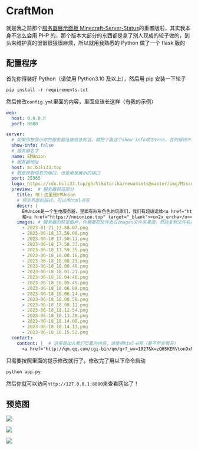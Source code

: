 # CraftMon

就是我之前那个[服务器展示面板 Minecraft-Server-Status](https://github.com/GamerNoTitle/Minecraft-Server-Status)的重置版啦，其实我本身不怎么会用 PHP 的，那个版本大部分的东西都是拿了别人现成的轮子做的，到头来维护真的很很很狠很麻烦，所以就用我熟悉的 Python 做了一个 flask 版的

## 配置程序

首先你得装好 Python（请使用 Python3.10 及以上），然后用 pip 安装一下轮子

```shell
pip install -r requirements.txt
```

然后修改`config.yml`里面的内容，里面应该长这样（有我的示例）

```yaml
web:
  host: 0.0.0.0
  port: 8080

server:
  # 如果你想显示你的服务器连接信息的话，就把下面这个show-info改为true，否则保持不动
  show-info: false
  # 服务器名字
  name: EMUnion
  # 服务器地址
  host: mc.bili33.top
  # 既是获取信息的端口，也是用来展示的端口
  port: 25565
  logo: https://cdn.bili33.top/gh/Vikutorika/newassets@master/img/Miscellaneous/EMUnion.jpg
  preview:  # 服务器预览部分
    title: 嘿！这里是EMUnion
    # 预览界面的描述，可以用html书写
    descr: |
      EMUnion是一个生电服务器，里面有形形色色的玩家们，我们有超级运维<a href="https://bili33.top" target="_blank"><u>GamerNoTitle</u></a>
      和<a href="https://noionion.top" target="_blank"><u>2x_ercha</u></a>，还有我们的物理腐竹ttss，此外，我们还有各位生电服的大佬（划掉）再次坐镇，欢迎大家的加入！
    images: # 服务器的预览图片，你需要把文件丢在images文件夹里面，然后复制文件名在这里
      - 2023-01-21_13.58.07.png
      - 2023-06-18_17.58.00.png
      - 2023-06-18_17.58.11.png
      - 2023-06-18_17.58.33.png
      - 2023-06-18_17.59.35.png
      - 2023-06-18_18.00.16.png
      - 2023-06-18_18.00.23.png
      - 2023-06-18_18.00.40.png
      - 2023-06-18_18.01.21.png
      - 2023-06-18_18.04.46.png
      - 2023-06-18_18.05.45.png
      - 2023-06-18_18.06.08.png
      - 2023-06-18_18.06.24.png
      - 2023-06-18_18.08.58.png
      - 2023-06-18_18.09.12.png
      - 2023-06-18_18.12.54.png
      - 2023-06-18_18.13.38.png
      - 2023-06-18_18.14.08.png
      - 2023-06-18_18.14.13.png
      - 2023-06-18_18.15.52.png
  contact:
    content: |  # 这里是加入我们页面的内容，请使用html书写（要不然会很丑）
      <a href="http://qm.qq.com/cgi-bin/qm/qr?_wv=1027&k=zQHSKERVton9xMCctGiSLWAj8S48-BFL&authKey=mbWJxC1uydGIUNeRoiTJamDF1eQbNxT18TvKQbark1Vd2qEcPH5kt%2FW6ZsHFdXaZ&noverify=0&group_code=519383932" target="_blank"><button>加入审核群</button></a>
```

只需要按照里面的提示修改就行了，修改完了用以下命令启动

```shell
python app.py
```

然后你就可以访问`http://127.0.0.1:8080`来查看网站了！

## 预览图

![](http://cdn.bili33.top/gh/Vikutorika/newassets@master/img/Github/CraftMon/msedge_tZELLHwXqw.png)

![](http://cdn.bili33.top/gh/Vikutorika/newassets@master/img/Github/CraftMon/msedge-20230618-184855.png)

![](http://cdn.bili33.top/gh/Vikutorika/newassets@master/img/Github/CraftMon/msedge-20230618-184918.png)
